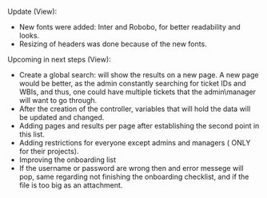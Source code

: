 Update (View):
* New fonts were added: Inter and Robobo, for better readability and looks. 
* Resizing of headers was done because of the new fonts.


Upcoming in next steps (View):
* Create a global search: will show the results on a new page. A new page would be better, as the admin constantly searching for ticket IDs and WBIs, and thus, one could have multiple tickets that the admin\manager will want to go through.
* After the creation of the controller, variables that will hold the data will be updated and changed.
* Adding pages and results per page after establishing the second point in this list.
* Adding restrictions for everyone except admins and managers ( ONLY for their projects).
* Improving the onboarding list
* If the username or password are wrong then and error messege will pop, same regarding not finishing the onboarding checklist, and if the file is too big as an attachment.
